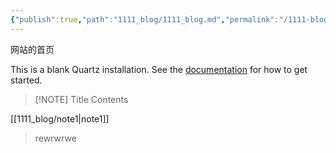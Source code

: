```yaml
---
{"publish":true,"path":"1111_blog/1111_blog.md","permalink":"/1111-blog/1111-blog/","tags":["publish_blog"]}
---
```




网站的首页

This is a blank Quartz installation.
See the [documentation](https://quartz.jzhao.xyz) for how to get started.

> [!NOTE] Title
> Contents

[[1111_blog/note1\|note1]]

> rewrwrwe
